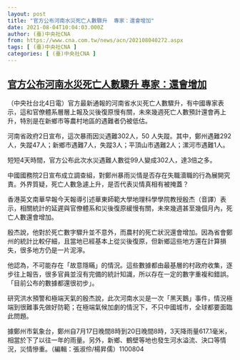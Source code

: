 ```yaml
---
layout: post
title: "官方公布河南水災死亡人數驟升  專家：還會增加"
date: 2021-08-04T10:04:03.000Z
author: (臺)中央社CNA
from: https://www.cna.com.tw/news/acn/202108040272.aspx
tags: [ (臺)中央社CNA ]
categories: [ (臺)中央社CNA ]
---
```

<!--1628071443000-->
[官方公布河南水災死亡人數驟升  專家：還會增加](https://www.cna.com.tw/news/acn/202108040272.aspx)
------

<div>
<div></div><div class="paragraph"><p>（中央社台北4日電）官方最新通報的河南省水災死亡人數驟升，有中國專家表示，這和官僚體系層層上報及災後復原慢有關，未來幾週死亡人數預計還會再上升，特別是在新鄉市等農村地區的遇難者仍被低估。</p><p>河南省政府2日宣布，這次暴雨因災遇難302人，50 人失蹤。其中，鄭州遇難292人，失蹤47人；新鄉市遇難7人，失蹤3人；平頂山市遇難2人；漯河市遇難1人。</p><p>短短4天時間，官方公布此次水災遇難人數從99人變成302人，達3倍之多。</p><p>中國國務院2日宣布成立調查組，對鄭州暴雨災情是否存在失職瀆職的行為展開究責。外界質疑，死亡人數急遽上升，是否代表災情真相有被掩蓋？</p><p>香港英文南華早報今天報導引述華東師範大學地理科學學院教授殷杰（音譯）表示，相關統計的延遲與官僚體系和災後復原緩慢有關，未來幾週甚至幾個月內，死亡人數還會增加。</p><p>殷杰說，他對於死亡數字驟升並不意外，而農村的死亡狀況還會增加。因為省會鄭州的統計比較仔細，且當地已經基本上從災後復原，但新鄉這些地方還在計算損失，很多地方仍是一片泥濘。</p><p>他認為，不可能存在「故意隱瞞」的情況。這些數據都由最基層的村政府收集，逐步往上報告，很多官員並沒有完備的統計知識，所以存在一定的數字重複和錯誤。「目前公布的數據都還很初步」。</p><p>研究洪水預警和極端天氣的殷杰說，此次河南水災是一次「黑天鵝」事件，情況極端到很難事先做好防範；在極端氣候加劇的情況下，不只中國城市，全球都要面臨此問題。</p><p>據鄭州市氣象台，鄭州自7月17日晚間8時到20日晚間8時，3天降雨量617.1毫米，相當於下了以往一年的雨量。另外，新鄉、鶴壁等地也發生河水溢流、決口等情況，災情慘重。（編輯：張淑伶/楊昇儒）1100804</p></div>
</div>
